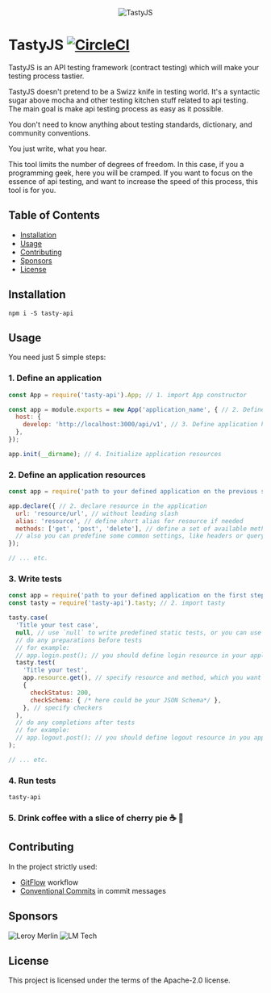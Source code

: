 <p align="center">
  <img alt="TastyJS" src="https://raw.githubusercontent.com/tasty-api/tasty/master/src/assets/logos/tasty-new.svg" />
</p>

# TastyJS [![CircleCI](https://circleci.com/gh/tasty-api/tasty/tree/master.svg?style=svg)](https://circleci.com/gh/tasty-api/tasty/tree/master)

TastyJS is an API testing framework (contract testing) which will make your testing process tastier.

TastyJS doesn't pretend to be a Swizz knife in testing world. It's a syntactic sugar above mocha and other testing kitchen
stuff related to api testing. The main goal is make api testing process as easy as it possible.

You don't need to know anything about testing standards, dictionary, and community conventions.

You just write, what you hear.

This tool limits the number of degrees of freedom. In this case, if you a programming geek, here you will be cramped.
If you want to focus on the essence of api testing, and want to increase the speed of this process, this tool is for you.

## Table of Contents

- [Installation](#installation)
- [Usage](#usage)
- [Contributing](#contributing)
- [Sponsors](#sponsors)
- [License](#license)

## Installation

```shell
npm i -S tasty-api
```

## Usage

You need just 5 simple steps:

### 1. Define an application

```javascript
const App = require('tasty-api').App; // 1. import App constructor

const app = module.exports = new App('application_name', { // 2. Define application name
  host: {
    develop: 'http://localhost:3000/api/v1', // 3. Define application hosts by environments (develop by default)
  },
});

app.init(__dirname); // 4. Initialize application resources
```

### 2. Define an application resources

```javascript
const app = require('path to your defined application on the previous step'); // 1. import your defined application

app.declare({ // 2. declare resource in the application
  url: 'resource/url', // without leading slash
  alias: 'resource', // define short alias for resource if needed
  methods: ['get', 'post', 'delete'], // define a set of available methods for resource
  // also you can predefine some common settings, like headers or query parameters, which will be set by default
});

// ... etc.
```

### 3. Write tests

```javascript
const app = require('path to your defined application on the first step'); // 1. import your defined application
const tasty = require('tasty-api').tasty; // 2. import tasty

tasty.case(
  'Title your test case',
  null, // use `null` to write predefined static tests, or you can use any preparation here to get data based on which tests will be formed
  // do any preparations before tests
  // for example:
  // app.login.post(); // you should define login resource in your application
  tasty.test(
    'Title your test',
    app.resource.get(), // specify resource and method, which you want to test
    {
      checkStatus: 200,
      checkSchema: { /* here could be your JSON Schema*/ },
    }, // specify checkers
  ),
  // do any completions after tests
  // for example:
  // app.logout.post(); // you should define logout resource in you application
);

// ... etc.
```

### 4. Run tests

```shell
tasty-api
```

### 5. Drink coffee with a slice of cherry pie :coffee: :cake:

## Contributing

In the project strictly used:

- [GitFlow](https://ru.atlassian.com/git/tutorials/comparing-workflows/gitflow-workflow) workflow
- [Conventional Commits](https://www.conventionalcommits.org/en/v1.0.0/) in commit messages

## Sponsors
![Leroy Merlin](https://raw.githubusercontent.com/tasty-api/tasty/master/src/assets/sponsors/LM.svg)
![LM Tech](https://raw.githubusercontent.com/tasty-api/tasty/master/src/assets/sponsors/LM-tech.svg)

## License
This project is licensed under the terms of the Apache-2.0 license.
